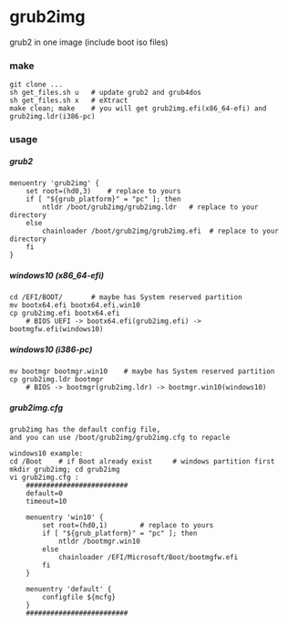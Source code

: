 # grub2img
grub2 in one image (include boot iso files)


###  make

    git clone ...
    sh get_files.sh u   # update grub2 and grub4dos
    sh get_files.sh x   # eXtract
    make clean; make    # you will get grub2img.efi(x86_64-efi) and grub2img.ldr(i386-pc)

### usage

##### grub2

    menuentry 'grub2img' {
        set root=(hd0,3)    # replace to yours
        if [ "${grub_platform}" = "pc" ]; then
            ntldr /boot/grub2img/grub2img.ldr   # replace to your directory
        else
            chainloader /boot/grub2img/grub2img.efi  # replace to your directory
        fi
    }

##### windows10 (x86_64-efi)

    cd /EFI/BOOT/		# maybe has System reserved partition
    mv bootx64.efi bootx64.efi.win10
    cp grub2img.efi bootx64.efi     
        # BIOS UEFI -> bootx64.efi(grub2img.efi) -> bootmgfw.efi(windows10)

##### windows10 (i386-pc)

    mv bootmgr bootmgr.win10	# maybe has System reserved partition
    cp grub2img.ldr bootmgr
        # BIOS -> bootmgr(grub2img.ldr) -> bootmgr.win10(windows10)


##### grub2img.cfg 

    grub2img has the default config file, 
    and you can use /boot/grub2img/grub2img.cfg to repacle

    windows10 example:
    cd /Boot	# if Boot already exist		# windows partition first
    mkdir grub2img; cd grub2img
    vi grub2img.cfg : 
        #########################
        default=0
        timeout=10
        
        menuentry 'win10' {
            set root=(hd0,1)        # replace to yours
            if [ "${grub_platform}" = "pc" ]; then
                ntldr /bootmgr.win10
            else
                chainloader /EFI/Microsoft/Boot/bootmgfw.efi
            fi
        }
        
        menuentry 'default' {
            configfile ${mcfg}
        }
        #########################


